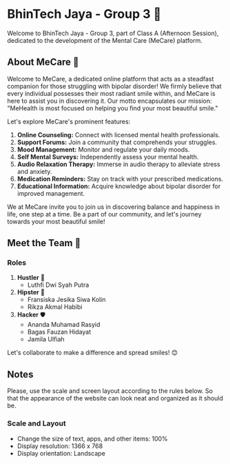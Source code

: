 # BhinTech Jaya - Group 3 🌟

Welcome to BhinTech Jaya - Group 3, part of Class A (Afternoon Session), dedicated to the development of the Mental Care (MeCare) platform.

## About MeCare 💙

Welcome to MeCare, a dedicated online platform that acts as a steadfast companion for those struggling with bipolar disorder! We firmly believe that every individual possesses their most radiant smile within, and MeCare is here to assist you in discovering it. Our motto encapsulates our mission: "MeHealth is most focused on helping you find your most beautiful smile."

Let's explore MeCare's prominent features:

1. **Online Counseling:**
   Connect with licensed mental health professionals.
2. **Support Forums:**
   Join a community that comprehends your struggles.
3. **Mood Management:**
   Monitor and regulate your daily moods.
4. **Self Mental Surveys:**
   Independently assess your mental health.
5. **Audio Relaxation Therapy:**
   Immerse in audio therapy to alleviate stress and anxiety.
6. **Medication Reminders:**
   Stay on track with your prescribed medications.
7. **Educational Information:**
   Acquire knowledge about bipolar disorder for improved management.

We at MeCare invite you to join us in discovering balance and happiness in life, one step at a time. Be a part of our community, and let's journey towards your most beautiful smile!

## Meet the Team 👋

### Roles

1. **Hustler** 💼
   - Luthfi Dwi Syah Putra
2. **Hipster** 🎨
   - Fransiska Jesika Siwa Kolin
   - Rikza Akmal Habibi
3. **Hacker** 🛡️
   - Ananda Muhamad Rasyid
   - Bagas Fauzan Hidayat
   - Jamila Ulfiah

Let's collaborate to make a difference and spread smiles! 😊

## Notes

Please, use the scale and screen layout according to the rules below. So that the appearance of the website can look neat and organized as it should be.

### Scale and Layout

- Change the size of text, apps, and other items: 100%
- Display resolution: 1366 x 768
- Display orientation: Landscape
